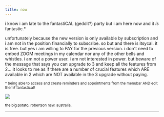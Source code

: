 ```yaml
---
title: now
---
```


i know i am late to the fantastiCAL (geddit?) party but i am here now and it _is_ fantastic.* 

unfortunately because the new version is only available by subscription and i am not in the position financially to subscribe. so but and there is itsycal. it is free. but  yes i am willing to PAY for the previous version. i don't need to embed ZOOM meetings in my calendar nor any of the other bells and whistles. i am not a power user. i am not interested in power. but beware of the message that says you can upgrade to 3 and keep all the features from 2... it looks to me as if there are a number of crucial features which ARE available in 2 which are NOT available in the 3 upgrade without paying.

<small>* being able to access and create reminders and appointments from the menubar AND edit them? fantastical!</small>


![](http://johannesk.com.s3.amazonaws.com/2020/img/the-big-potato.jpg)


<small>the big potato, robertson nsw, australia.</small>

----------------------



![]()








